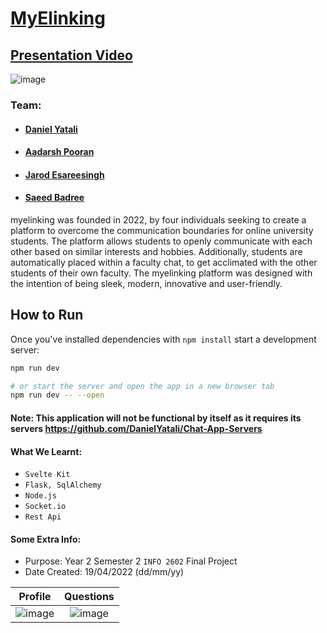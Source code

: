 # [MyElinking](https://myelinking.vercel.app/)

## [Presentation Video](https://www.youtube.com/watch?v=BLEELRTvYtg)

![image](https://user-images.githubusercontent.com/70588497/164083595-de3160f7-6115-49c3-a1e1-a44921a30db0.png) 

### Team:

* #### [Daniel Yatali](https://github.com/DanielYatali)

* #### [Aadarsh Pooran](https://github.com/AadarshPooran)

* #### [Jarod Esareesingh](https://github.com/Updeus)

* #### [Saeed Badree](https://github.com/SaeedBadree)


myelinking was founded in 2022, by four individuals seeking to create a platform to overcome the communication 
boundaries for online university students. The platform allows students to openly communicate with each other 
based on similar interests and hobbies. Additionally, students are automatically placed within a faculty chat,
to get acclimated with the other students of their own faculty. The myelinking platform was designed with the 
intention of being sleek, modern, innovative and user-friendly. 


## How to Run

Once you've installed dependencies with `npm install` start a development server:

```bash
npm run dev

# or start the server and open the app in a new browser tab
npm run dev -- --open
```
#### Note: This application will not be functional by itself as it requires its servers https://github.com/DanielYatali/Chat-App-Servers

#### What We Learnt:
* `Svelte Kit`
* `Flask, SqlAlchemy`
* `Node.js`
* `Socket.io`
* `Rest Api`

#### Some Extra Info:
* Purpose: Year 2 Semester 2 `INFO 2602` Final Project
* Date Created: 19/04/2022 (dd/mm/yy)

Profile             |  Questions
:-------------------------:|:-------------------------:
![image](https://user-images.githubusercontent.com/70588497/164083875-7605068b-8356-42ed-8af0-360dd8795dbc.png) | ![image](https://user-images.githubusercontent.com/70588497/164084999-4cee7df4-9875-421c-9a0b-f892daaaecce.png)
